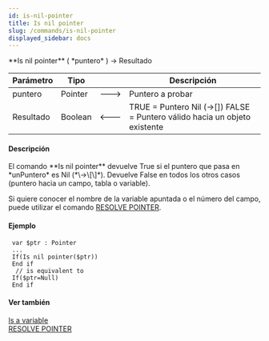 ```yaml
---
id: is-nil-pointer
title: Is nil pointer
slug: /commands/is-nil-pointer
displayed_sidebar: docs
---
```


<!--REF #_command_.Is nil pointer.Syntax-->**Is nil pointer** ( *puntero* ) -> Resultado<!-- END REF-->
<!--REF #_command_.Is nil pointer.Params-->
| Parámetro | Tipo |  | Descripción |
| --- | --- | --- | --- |
| puntero | Pointer | &#x1F852; | Puntero a probar |
| Resultado | Boolean | &#x1F850; | TRUE = Puntero Nil (->[]) FALSE = Puntero válido hacia un objeto existente |

<!-- END REF-->

#### Descripción 

<!--REF #_command_.Is nil pointer.Summary-->El comando **Is nil pointer** devuelve True si el puntero que pasa en *unPuntero* es Nil (*\->\[\]*).<!-- END REF--> Devuelve False en todos los otros casos (puntero hacia un campo, tabla o variable).

Si quiere conocer el nombre de la variable apuntada o el número del campo, puede utilizar el comando [RESOLVE POINTER](resolve-pointer.md).

#### Ejemplo 

```4d
 var $ptr : Pointer
 ...
 If(Is nil pointer($ptr))
 End if
  // is equivalent to
 If($ptr=Null)
 End if
```

#### Ver también 

[Is a variable](is-a-variable.md)  
[RESOLVE POINTER](resolve-pointer.md)  
